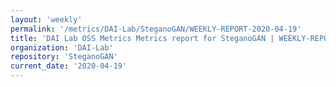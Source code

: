```yaml
---
layout: 'weekly'
permalink: '/metrics/DAI-Lab/SteganoGAN/WEEKLY-REPORT-2020-04-19'
title: 'DAI Lab OSS Metrics Metrics report for SteganoGAN | WEEKLY-REPORT-2020-04-19'
organization: 'DAI-Lab'
repository: 'SteganoGAN'
current_date: '2020-04-19'
---
```

